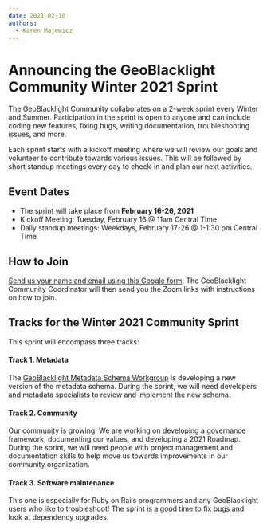 ```yaml
---
date: 2021-02-10
authors:
  - Karen Majewicz
---
```


# Announcing the GeoBlacklight Community Winter 2021 Sprint

The GeoBlacklight Community collaborates on a 2-week sprint every Winter and Summer. Participation in the sprint is open to anyone and can include coding new features, fixing bugs, writing documentation, troubleshooting issues, and more.

<!-- more -->

Each sprint starts with a kickoff meeting where we will review our goals and volunteer to contribute towards various issues. This will be followed by short standup meetings every day to check-in and plan our next activities.

## Event Dates

- The sprint will take place from **February 16-26, 2021**
- Kickoff Meeting: Tuesday, February 16 @ 11am Central Time
- Daily standup meetings: Weekdays, February 17-26 @ 1-1:30 pm Central Time

## How to Join
[Send us your name and email using this Google form](https://forms.gle/gA1Pe1f5tKa3udkF6).  The GeoBlacklight Community Coordinator will then send you the Zoom links with instructions on how to join.


## Tracks for the Winter 2021 Community Sprint
This sprint will encompass three tracks:

#### Track 1. Metadata
The [GeoBlacklight Metadata Schema Workgroup](/projects/geoblacklight-schema/index.html) is developing a new version of the metadata schema. During the sprint, we will need developers and metadata specialists to review and implement the new schema.

#### Track 2. Community
Our community is growing! We are working on developing a governance framework, documenting our values, and developing a 2021 Roadmap. During the sprint, we will need people with project management and documentation skills to help move us towards improvements in our community organization.

#### Track 3. Software maintenance
This one is especially for Ruby on Rails programmers and any GeoBlacklight users who like to troubleshoot!  The sprint is a good time to fix bugs and look at dependency upgrades.
